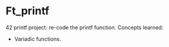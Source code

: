 # Ft_printf
42 printf project: re-code the printf function.
Concepts learned:
- Variadic functions.
